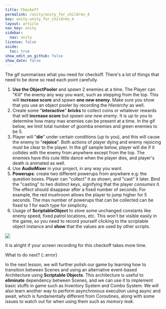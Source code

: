 ```yaml
---
title: Checkoff
permalink: /unity/unity_for_children_4
key: unity-unity_for_children_4
layout: article
nav_key: unity
sidebar:
  nav: unity
license: false
aside:
  toc: true
show_edit_on_github: false
show_date: false
---
```




The gif summarises what you need for checkoff. There's a lot of things that need to be done so read each point carefully. 
1. **Use the ObjectPooler** and *spawn* 2 enemies at a time. The Player can "Kill" the enemy any way you want, such as stepping from the top. This will **increase score** and spawn **one new enemy**.  Make sure you show that you use an object pooler by recording the *Hierarchy* as well. 
2. Create some "**interactive**" **bricks** to collect coins or whatever rewards that will **increase score** but *spawn one new enemy*. It is up to you to determine how many max enemies can be present at a time. In the gif below, we limit total number of goomba enemies and green enemies to be 5. 
3. Player will "**die**" under certain conditions (up to you), and this will cause the enemy to "**rejoice**".  Both actions of player dying and enemy rejoicing must be clear to the player. In the gif sample below, player will die if it collides with the enemy from anywhere except from the top. The enemies have this cute little dance when the player dies, and player's death is animated as well. 
4. Use **AudioMixer** in your project, in any way you want. 
5. **Powerups**: create two different powerups from anywhere e.g: the question boxes. Player can "collect" it as shown, and "cast" it later. Bind the "casting" to two distinct keys, signifying that the player *consumes* it. The effect should disappear after a fixed number of seconds. For example, the red mushroom allows the player to jump higher for 5 seconds. The max number of powerups that can be collected can be fixed to 1 for each type for simplicity. 
6. Usage of **ScriptableObject** to store some unchanged constants like enemy speed, fixed patrol locations, etc. This won't be visible easily in the game, so you need to record yourself clicking to the scriptable object instance and **show** that the values are used by other scripts. 

<img src="https://www.dropbox.com/s/b2nork7nh0g9f6d/checkoff.gif?raw=1"  class="center_ninety"/>

It is alright if your screen recording for this checkoff takes more time. 


What to do next?
{:.error}

In the next lesson, we will further polish our game by learning how to transition between Scenes and using an alternative event-based Architecture using **Scriptable Objects**. This architecture is useful to **eliminate** dependency between Scenes, and we can use it to implement basic stuffs in game such as Inventory System and Combo System. We will also learn another way to perform asynchronous execution using async and await, which is fundamentally different from Coroutines, along with some issues to watch out for when using them such as *memory leak*. 







 

<!--stackedit_data:
eyJoaXN0b3J5IjpbLTE5MzYxNzE0MjQsLTE4MDk0ODI1NjksNj
gyNTI3MzYwLC0xNTMzNDA1OTgsMTE5NjQ2MDk2MiwtNjk5OTMy
MDUxLC0zMDUxMDgwODgsNjAzMTcxOTQwXX0=
-->